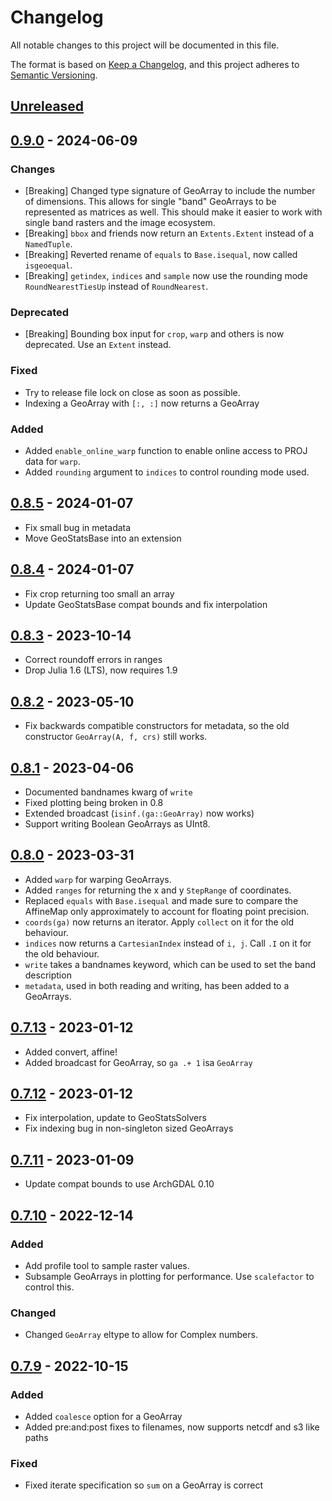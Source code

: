 # Changelog

All notable changes to this project will be documented in this file.

The format is based on [Keep a Changelog](https://keepachangelog.com/en/1.0.0/),
and this project adheres to [Semantic Versioning](https://semver.org/spec/v2.0.0.html).

## [Unreleased]

## [0.9.0] - 2024-06-09

### Changes
- [Breaking] Changed type signature of GeoArray to include the number of dimensions. This allows
for single "band" GeoArrays to be represented as matrices as well. This should make it easier to 
work with single band rasters and the image ecosystem.
- [Breaking] `bbox` and friends now return an `Extents.Extent` instead of a `NamedTuple`.
- [Breaking] Reverted rename of `equals` to `Base.isequal`, now called `isgeoequal`.
- [Breaking] `getindex`, `indices` and `sample` now use the rounding mode `RoundNearestTiesUp` instead of `RoundNearest`.

### Deprecated
- [Breaking] Bounding box input for `crop`, `warp` and others is now deprecated. Use an `Extent` instead.

### Fixed
- Try to release file lock on close as soon as possible.
- Indexing a GeoArray with `[:, :]` now returns a GeoArray

### Added
- Added `enable_online_warp` function to enable online access to PROJ data for `warp`.
- Added `rounding` argument to `indices` to control rounding mode used.

## [0.8.5] - 2024-01-07
- Fix small bug in metadata
- Move GeoStatsBase into an extension

## [0.8.4] - 2024-01-07
- Fix crop returning too small an array
- Update GeoStatsBase compat bounds and fix interpolation

## [0.8.3] - 2023-10-14
- Correct roundoff errors in ranges
- Drop Julia 1.6 (LTS), now requires 1.9

## [0.8.2] - 2023-05-10
- Fix backwards compatible constructors for metadata, so the old constructor `GeoArray(A, f, crs)` still works.

## [0.8.1] - 2023-04-06
- Documented bandnames kwarg of `write`
- Fixed plotting being broken in 0.8
- Extended broadcast (`isinf.(ga::GeoArray)` now works)
- Support writing Boolean GeoArrays as UInt8.

## [0.8.0] - 2023-03-31
- Added `warp` for warping GeoArrays.
- Added `ranges` for returning the x and y `StepRange` of coordinates.
- Replaced `equals` with `Base.isequal` and made sure to compare the AffineMap only approximately to account for floating point precision.
- `coords(ga)` now returns an iterator. Apply `collect` on it for the old behaviour.
- `indices` now returns a `CartesianIndex` instead of `i, j`. Call `.I` on it for the old behaviour.
- `write` takes a bandnames keyword, which can be used to set the band description
- `metadata`, used in both reading and writing, has been added to a GeoArrays.

## [0.7.13] - 2023-01-12
- Added convert, affine!
- Added broadcast for GeoArray, so `ga .+ 1` isa `GeoArray`

## [0.7.12] - 2023-01-12
- Fix interpolation, update to GeoStatsSolvers
- Fix indexing bug in non-singleton sized GeoArrays

## [0.7.11] - 2023-01-09
- Update compat bounds to use ArchGDAL 0.10

## [0.7.10] - 2022-12-14

### Added
- Add profile tool to sample raster values.
- Subsample GeoArrays in plotting for performance. Use `scalefactor` to control this.

### Changed

- Changed `GeoArray` eltype to allow for Complex numbers.

## [0.7.9] - 2022-10-15

### Added

- Added `coalesce` option for a GeoArray
- Added pre:and:post fixes to filenames, now supports netcdf and s3 like paths

### Fixed

- Fixed iterate specification so `sum` on a GeoArray is correct

[unreleased]: https://github.com/evetion/GeoArrays.jl/compare/v0.8.1...HEAD
[0.9.0]: https://github.com/evetion/GeoArrays.jl/compare/v0.8.5...v0.9.0
[0.8.5]: https://github.com/evetion/GeoArrays.jl/compare/v0.8.4...v0.8.5
[0.8.4]: https://github.com/evetion/GeoArrays.jl/compare/v0.8.3...v0.8.4
[0.8.3]: https://github.com/evetion/GeoArrays.jl/compare/v0.8.2...v0.8.3
[0.8.2]: https://github.com/evetion/GeoArrays.jl/compare/v0.8.1...v0.8.2
[0.8.1]: https://github.com/evetion/GeoArrays.jl/compare/v0.8.0...v0.8.1
[0.8.0]: https://github.com/evetion/GeoArrays.jl/compare/v0.7.13...v0.8.0
[0.7.13]: https://github.com/evetion/GeoArrays.jl/compare/v0.7.12...v0.7.13
[0.7.12]: https://github.com/evetion/GeoArrays.jl/compare/v0.7.11...v0.7.12
[0.7.11]: https://github.com/evetion/GeoArrays.jl/compare/v0.7.10...v0.7.11
[0.7.10]: https://github.com/evetion/GeoArrays.jl/compare/v0.7.9...v0.7.10
[0.7.9]: https://github.com/evetion/GeoArrays.jl/compare/v0.7.8...v0.7.9
